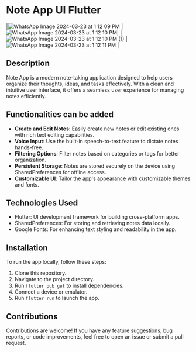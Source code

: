 # Note App UI Flutter

|![WhatsApp Image 2024-03-23 at 1 12 09 PM](https://github.com/shujaatsunasra/modern-addNote-UI/assets/142157275/85bdeb6c-9f37-46c8-8871-7f76a8e94ac5) | ![WhatsApp Image 2024-03-23 at 1 12 10 PM](https://github.com/shujaatsunasra/modern-addNote-UI/assets/142157275/b6db73e1-f060-45f8-9dc7-3dbba9333f34)|
| ![WhatsApp Image 2024-03-23 at 1 12 10 PM (1)](https://github.com/shujaatsunasra/modern-addNote-UI/assets/142157275/86547321-e9a2-4933-bb5c-5b87beef67bb)
 | ![WhatsApp Image 2024-03-23 at 1 12 11 PM](https://github.com/shujaatsunasra/modern-addNote-UI/assets/142157275/3b0024ef-9ccc-4eb6-bdc6-ae33992c51aa)
 |

## Description

Note App is a modern note-taking application designed to help users organize their thoughts, ideas, and tasks effectively. With a clean and intuitive user interface, it offers a seamless user experience for managing notes efficiently.

## Functionalities can be added

- **Create and Edit Notes**: Easily create new notes or edit existing ones with rich text editing capabilities.
- **Voice Input**: Use the built-in speech-to-text feature to dictate notes hands-free.
- **Filtering Options**: Filter notes based on categories or tags for better organization.
- **Persistent Storage**: Notes are stored securely on the device using SharedPreferences for offline access.
- **Customizable UI**: Tailor the app's appearance with customizable themes and fonts.

## Technologies Used

- Flutter: UI development framework for building cross-platform apps.
- SharedPreferences: For storing and retrieving notes data locally.
- Google Fonts: For enhancing text styling and readability in the app.

## Installation

To run the app locally, follow these steps:

1. Clone this repository.
2. Navigate to the project directory.
3. Run `flutter pub get` to install dependencies.
4. Connect a device or emulator.
5. Run `flutter run` to launch the app.

## Contributions

Contributions are welcome! If you have any feature suggestions, bug reports, or code improvements, feel free to open an issue or submit a pull request.
